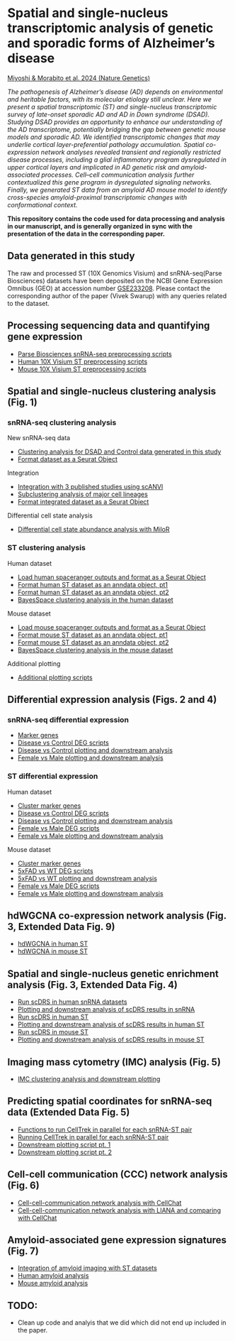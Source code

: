 # Spatial and single-nucleus transcriptomic analysis of genetic and sporadic forms of Alzheimer’s disease

[Miyoshi & Morabito et al. 2024 (Nature Genetics)](https://www.nature.com/articles/s41588-024-01961-x)

*The pathogenesis of Alzheimer’s disease (AD) depends on environmental and heritable factors, with its molecular etiology still unclear. Here we present a spatial transcriptomic (ST) and single-nucleus transcriptomic survey of late-onset sporadic AD and AD in Down syndrome (DSAD). Studying DSAD provides an opportunity to enhance our understanding of the AD transcriptome, potentially bridging the gap between genetic mouse models and sporadic AD. We identified transcriptomic changes that may underlie cortical layer-preferential pathology accumulation. Spatial co-expression network analyses revealed transient and regionally restricted disease processes, including a glial inflammatory program dysregulated in upper cortical layers and implicated in AD genetic risk and amyloid-associated processes. Cell–cell communication analysis further contextualized this gene program in dysregulated signaling networks. Finally, we generated ST data from an amyloid AD mouse model to identify cross-species amyloid-proximal transcriptomic changes with conformational context.*

**This repository contains the code used for data processing and analysis in our manuscript, and is generally organized in sync with the presentation of the data in the corresponding paper.** 

## Data generated in this study

The raw and processed ST (10X Genomics Visium) and snRNA-seq(Parse Biosciences) datasets have been deposited on the NCBI Gene Expression Omnibus (GEO) at accession number [GSE233208](https://www.ncbi.nlm.nih.gov/geo/query/acc.cgi?acc=GSE233208). Please contact the corresponding author of the paper (Vivek Swarup) with any queries related to the dataset.

## Processing sequencing data and quantifying gene expression

* [Parse Biosciences snRNA-seq preprocessing scripts](snRNA/preprocessing/)
* [Human 10X Visium ST preprocessing scripts](spatial/preprocessing/human/)
* [Mouse 10X Visium ST preprocessing scripts](spatial/preprocessing/mouse/)

## Spatial and single-nucleus clustering analysis (Fig. 1)

### snRNA-seq clustering analysis 

New snRNA-seq data
* [Clustering analysis for DSAD and Control data generated in this study](snRNA/clustering/clustering_scvi.ipynb)
* [Format dataset as a Seurat Object](snRNA/clustering/DSAD_create_seurat.Rmd)

Integration 
* [Integration with 3 published studies using scANVI](snRNA/clustering/integration_scanvi.ipynb)
* [Subclustering analysis of major cell lineages](snRNA/clustering/subclustering_scvi.ipynb)
* [Format integrated dataset as a Seurat Object](snRNA/clustering/integrated_create_seurat.Rmd)


Differential cell state analysis
* [Differential cell state abundance analysis with MiloR](snRNA/clustering/diff_cell_abundance_MiloR.Rmd)


### ST clustering analysis 

Human dataset
* [Load human spaceranger outputs and format as a Seurat Object](spatial/clustering/human_create_seurat.Rmd)
* [Format human ST dataset as an anndata object, pt1](spatial/clustering/seurat_to_anndata_human.Rmd)
* [Format human ST dataset as an anndata object, pt2](spatial/clustering/seurat_to_anndata_human.ipynb)
* [BayesSpace clustering analysis in the human dataset](spatial/clustering/clustering_human.Rmd)

Mouse dataset
* [Load mouse spaceranger outputs and format as a Seurat Object](spatial/clustering/mouse_create_seurat.Rmd)
* [Format mouse ST dataset as an anndata object, pt1](spatial/clustering/seurat_to_anndata_mouse.Rmd)
* [Format mouse ST dataset as an anndata object, pt2](spatial/clustering/seurat_to_anndata_mouse.ipynb)
* [BayesSpace clustering analysis in the mouse dataset](spatial/clustering/clustering_mouse.Rmd)

Additional plotting 
* [Additional plotting scripts](spatial/clustering/plotting_for_paper.Rmd)

## Differential expression analysis (Figs. 2 and 4)

### snRNA-seq differential expression 

* [Marker genes](snRNA/differential_expression/markers/)
* [Disease vs Control DEG scripts](snRNA/differential_expression/condition/)
* [Disease vs Control plotting and downstream analysis](snRNA/differential_expression/condition_DEG_analysis_snRNA.Rmd)
* [Female vs Male plotting and downstream analysis](spatial/differential_expression/human/sex_DEGs_human_ST.Rmd)

### ST differential expression

Human dataset 
* [Cluster marker genes](spatial/differential_expression/human/cluster_markers_human.Rmd)
* [Disease vs Control DEG scripts](spatial/differential_expression/human/condition/)
* [Disease vs Control plotting and downstream analysis](spatial/differential_expression/condition_DEGs_ST.Rmd)
* [Female vs Male DEG scripts](spatial/differential_expression/human/sex/)
* [Female vs Male plotting and downstream analysis](spatial/differential_expression/human/sex_DEGs_human_ST.Rmd)

Mouse dataset 
* [Cluster marker genes](spatial/differential_expression/mouse/cluster_markers_mouse.Rmd)
* [5xFAD vs WT DEG scripts](spatial/differential_expression/mouse/condition)
* [5xFAD vs WT plotting and downstream analysis](spatial/differential_expression/condition_DEGs_ST.Rmd)
* [Female vs Male DEG scripts](spatial/differential_expression/mouse/sex/)
* [Female vs Male plotting and downstream analysis](spatial/differential_expression/mouse/sex_DEGs_mouse_ST.Rmd)


## hdWGCNA co-expression network analysis (Fig. 3, Extended Data Fig. 9)

* [hdWGCNA in human ST](spatial/hdWGCNA/hdWGCNA_human.Rmd)
* [hdWGCNA in mouse ST](spatial/hdWGCNA/hdWGCNA_mouse.Rmd)

## Spatial and single-nucleus genetic enrichment analysis (Fig. 3, Extended Data Fig. 4)

* [Run scDRS in human snRNA datasets](snRNA/genetic_enrichment/run_scDRS/)
* [Plotting and downstream analysis of scDRS results in snRNA](snRNA/genetic_enrichment/scDRS_results_plotting.Rmd)
* [Run scDRS in human ST](spatial/genetic_enrichment/human_ST_scDRS.sub)
* [Plotting and downstream analysis of scDRS results in human ST](spatial/genetic_enrichment/scDRS_results_plotting_human.Rmd)
* [Run scDRS in mouse ST](spatial/genetic_enrichment/mouse_ST_scDRS.sub)
* [Plotting and downstream analysis of scDRS results in mouse ST](spatial/genetic_enrichment/scDRS_results_plotting_mouse.Rmd)

## Imaging mass cytometry (IMC) analysis (Fig. 5)

* [IMC clustering analysis and downstream plotting](IMC/hyperion_clustering.Rmd)

## Predicting spatial coordinates for snRNA-seq data (Extended Data Fig. 5)

* [Functions to run CellTrek in parallel for each snRNA-ST pair](snRNA/predict_spatial_coords/celltrek_parallel.R)
* [Running CellTrek in parallel for each snRNA-ST pair](snRNA/predict_spatial_coords/cellrtrek_parallel_run.sub)
* [Downstream plotting script pt. 1](snRNA/predict_spatial_coords/cellrtrek_downsrtream_plotting.Rmd)
* [Downstream plotting script pt. 2](snRNA/predict_spatial_coords/spatial_mapping_celltrek.Rmd)


## Cell-cell communication (CCC) network analysis (Fig. 6)

* [Cell-cell-communication network analysis with CellChat](snRNA/cell_cell_communication/spatial_cellchat.Rmd)
* [Cell-cell-communication network analysis with LIANA and comparing with CellChat](snRNA/cell_cell_communication/LIANA_ccc.Rmd)

## Amyloid-associated gene expression signatures (Fig. 7)

* [Integration of amyloid imaging with ST datasets](spatial/amyloid/splitseq_human_amyloid.Rmd)
* [Human amyloid analysis](spatial/amyloid/voyager_gene_signatures_human.Rmd)
* [Mouse amyloid analysis](spatial/amyloid/voyager_gene_signatures_5x.Rmd)

## TODO:
* Clean up code and analyis that we did which did not end up included in the paper.
